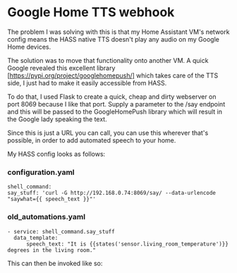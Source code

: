 # Google Home TTS webhook

The problem I was solving with this is that my Home Assistant VM's network config means the HASS native TTS doesn't play any audio on my Google Home devices.

The solution was to move that functionality onto another VM. A quick Google revealed this excellent library [https://pypi.org/project/googlehomepush/] which takes care of the TTS side, I just had to make it easily accessible from HASS.

To do that, I used Flask to create a quick, cheap and dirty webserver on port 8069 because I like that port. Supply a parameter to the /say endpoint and this will be passed to the GoogleHomePush library which will result in the Google lady speaking the text.

Since this is just a URL you can call, you can use this wherever that's possible, in order to add automated speech to your home.

My HASS config looks as follows:

### configuration.yaml
```
shell_command:
say_stuff: 'curl -G http://192.168.0.74:8069/say/ --data-urlencode "saywhat={{ speech_text }}"'
```

### old_automations.yaml
```
- service: shell_command.say_stuff
  data_template:
      speech_text: "It is {{states('sensor.living_room_temperature')}} degrees in the living room."
```

This can then be invoked like so:

```curl -G http://localhost:8069/say/ --data-urlencode "saywhat=Lou Reed is great!"
```
